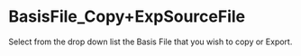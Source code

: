 # BasisFile\_Copy+ExpSourceFile

Select from the drop down list the Basis File that you wish to copy or
Export.
